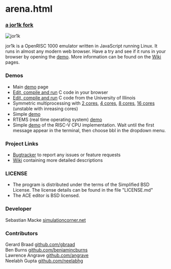 # arena.html
### [a jor1k fork](https://github.com/s-macke/jor1k/)
![jor1k](https://jor1k.com/images/jor1k2.gif)

jor1k is a OpenRISC 1000 emulator written in JavaScript running Linux. It runs in almost any modern web browser. 
Have a try and see if it runs in your browser by opening the [demo][project demo].
More information can be found on the [Wiki][project wiki] pages. 

### Demos

* Main [demo][project demo] page
* [Edit, compile and run](https://s-macke.github.io/jor1k/demos/compile.html) C code in your browser
* [Edit, compile and run](https://cs-education.github.io/sys/#VM) C code from the University of Illinois
* Symmetric multiprocessing with  [2 cores](https://s-macke.github.io/jor1k/demos/main.html?cpu=smp&n=2), [4 cores](https://s-macke.github.io/jor1k/demos/main.html?cpu=smp&n=4), [8 cores](https://s-macke.github.io/jor1k/demos/main.html?cpu=smp&n=8), [16 cores](https://s-macke.github.io/jor1k/demos/main.html?cpu=smp&n=16) (unstable with inreasing cores)
* Simple [demo](https://s-macke.github.io/jor1k/demos/simple.html)
* RTEMS (real time operating system) [demo](https://s-macke.github.io/jor1k/demos/rtems.html)
* Simple [demo](https://s-macke.github.io/jor1k/demos/riscv.html) of the RISC-V CPU implementation. Wait until the first message appear in the terminal, then choose bbl in the dropdown menu.


### Project Links

 
 * [Bugtracker][project issues] to report any issues or feature requests
 * [Wiki][project wiki] containing more detailed descriptions

### LICENSE
 * The program is distributed under the terms of the Simplified BSD License. The license details can be found in the file "LICENSE.md"
 * The ACE editor is BSD licensed.

### Developer
Sebastian Macke [simulationcorner.net](https://simulationcorner.net)

### Contributors
Gerard Braad [github.com/gbraad](https://github.com/gbraad)  
Ben Burns [github.com/benjamincburns](https://github.com/benjamincburns)  
Lawrence Angrave [github.com/angrave](https://github.com/angrave)  
Neelabh Gupta [github.com/neelabhg](https://github.com/neelabhg)


[openrisc website]: https://openrisc.io
[project demo]: https://s-macke.github.io/jor1k/demos/main.html
[project issues]: https://github.com/s-macke/jor1k/issues
[project wiki]: https://github.com/s-macke/jor1k/wiki
